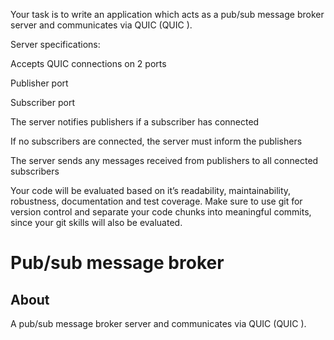 Your task is to write an application which acts as a pub/sub message broker server and communicates via QUIC (QUIC ).


Server specifications:

Accepts QUIC connections on 2 ports

Publisher port

Subscriber port

The server notifies publishers if a subscriber has connected

If no subscribers are connected, the server must inform the publishers

The server sends any messages received from publishers to all connected subscribers

Your code will be evaluated based on it’s readability, maintainability, robustness, documentation and test coverage. Make sure to use git for version control and separate your code chunks into meaningful commits, since your git skills will also be evaluated.

# Pub/sub message broker
## About
A pub/sub message broker server and communicates via QUIC (QUIC ).

